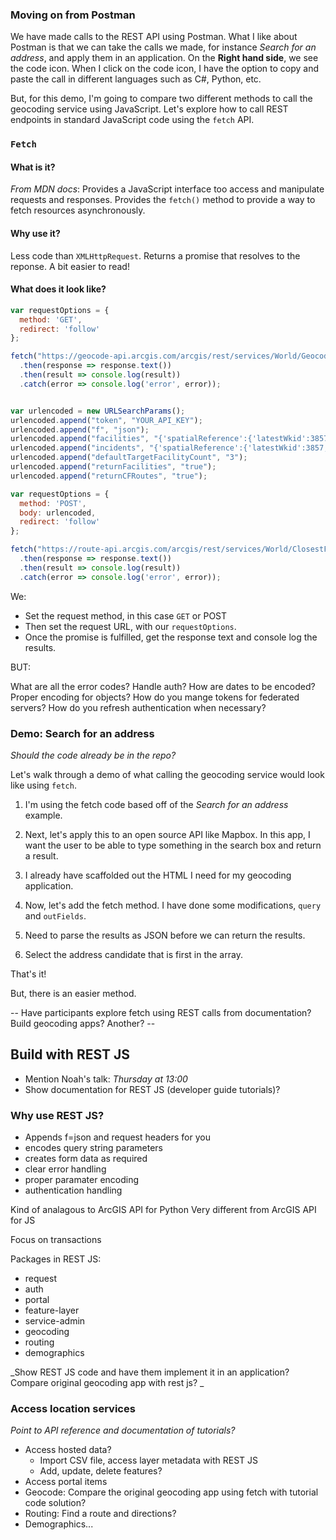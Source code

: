 
### Moving on from Postman 

We have made calls to the REST API using Postman. What I like about Postman is that we can take the calls we made, for instance _Search for an address_, and apply them in an application. On the **Right hand side**, we see the code icon. When I click on the code icon, I have the option to copy and paste the call in different languages such as C#, Python, etc. 

But, for this demo, I'm going to compare two different methods to call the geocoding service using JavaScript. Let's explore how to call REST endpoints in standard JavaScript code using the `fetch` API. 
<!-- 
### `XMLHttpRequest` 

A way to interact between a web browser and web server. 

AJAX (asynchronous JavaScript and XML). 

#### Why use it? 

- (From W3 schools), you can: 
  * Update a web page without reloading it
  * Request/receive/send data to/from a server 

#### What does it look like? 

```js
var xhr = new XMLHttpRequest();
xhr.withCredentials = true;

xhr.addEventListener("readystatechange", function() {
  if(this.readyState === 4) {
    console.log(this.responseText);
  }
});

xhr.open("GET", "https://geocode-api.arcgis.com/arcgis/rest/services/World/GeocodeServer/findAddressCandidates?token=AAPK59169138d2654245bc0b04d5fc41c6b6QCRoNIqod5z5w7u8g2AIE5kJVQG1Mzq_BB9uqc554GluBHOyln0FCDRvezu9jVFM&f=json&singleLine=1600%20Pennsylvania%20Ave%20NW,%20DC");

```

What does the code mean? 

We have to: 

* Instantiate a new request
* Specify that this request will be authenticated 
* Add an event listener to handle the return of the request. If the request is complete and the response is ready, then console log the response text. 
* Call the `open` method to initialize a new request 
* Specify the type of request, in this case `GET` followed by the URL.  -->


### `Fetch` 

#### What is it? 

_From MDN docs_: Provides a JavaScript interface too access and manipulate requests and responses. Provides the `fetch()` method to provide a way to fetch resources asynchronously. 

#### Why use it? 

Less code than `XMLHttpRequest`. Returns a promise that resolves to the reponse. A bit easier to read!

#### What does it look like? 

```js
var requestOptions = {
  method: 'GET',
  redirect: 'follow'
};

fetch("https://geocode-api.arcgis.com/arcgis/rest/services/World/GeocodeServer/findAddressCandidates?token=&f=pjson&singleLine=1600 Pennsylvania Ave NW, DC", requestOptions)
  .then(response => response.text())
  .then(result => console.log(result))
  .catch(error => console.log('error', error));

```

```js

var urlencoded = new URLSearchParams();
urlencoded.append("token", "YOUR_API_KEY");
urlencoded.append("f", "json");
urlencoded.append("facilities", "{'spatialReference':{'latestWkid':3857,'wkid':102100},'features':[{'geometry':{'x':-13656100.72194608,'y':5703897.952531632},'attributes':{'Name':'Downtown Grocery, 310 SW 4th Ave, Portland, OR, 97204, USA'}},{'geometry':{'x':-13657081.446659965,'y':5704279.273731899},'attributes':{'Name':'Whole Foods Market, 1210 NW Couch St, Portland, OR, 97209, USA'}},{'geometry':{'x':-13654900.697835328,'y':5704360.306582605},'attributes':{'Name':'Pacific Coast Fruit Company, 201 NE 2nd Ave, Portland, Oregon, 97232'}},{'geometry':{'x':-13654793.831124166,'y':5703907.485363393},'attributes':{'Name':'Nicky USA, 223 SE 3rd Ave, Portland, OR, 97214, USA'}},{'geometry':{'x':-13654829.453361219,'y':5703721.596977669},'attributes':{'Name':'Alexis Foods, 215 SE Stark St, Portland, OR, 97214, USA'}},{'geometry':{'x':-13654680.285243554,'y':5703712.064344136},'attributes':{'Name':'Sheridan Fruit Company, 408 SE Martin Luther King, Portland, OR, 97214, USA'}},{'geometry':{'x':-13654723.699844966,'y':5703513.470124055},'attributes':{'Name':'Graziano Food Services, 302 SE Washington St, Portland, OR, 97214, USA'}},{'geometry':{'x':-13654781.585980177,'y':5703484.872919755},'attributes':{'Name':'Rinella Produce, 231 SE Alder St, Portland, OR, 97214, USA'}}]}");
urlencoded.append("incidents", "{'spatialReference':{'latestWkid':3857,'wkid':102100},'features':[{'geometry':{'x':-13656119.041436872,'y':5703857.952531632},'attributes':{'Name':'322 SW 4th Ave, Portland, OR, 97204, USA'}}]}");
urlencoded.append("defaultTargetFacilityCount", "3");
urlencoded.append("returnFacilities", "true");
urlencoded.append("returnCFRoutes", "true");

var requestOptions = {
  method: 'POST',
  body: urlencoded,
  redirect: 'follow'
};

fetch("https://route-api.arcgis.com/arcgis/rest/services/World/ClosestFacility/NAServer/ClosestFacility_World/solveClosestFacility", requestOptions)
  .then(response => response.text())
  .then(result => console.log(result))
  .catch(error => console.log('error', error));

``` 
We: 

* Set the request method, in this case `GET` or POST
* Then set the request URL, with our `requestOptions`. 
* Once the promise is fulfilled, get the response text and console log the results. 

BUT: 

What are all the error codes? 
Handle auth? 
How are dates to be encoded? 
Proper encoding for objects? 
How do you mange tokens for federated servers? 
How do you refresh authentication when necessary? 

### Demo: Search for an address

_Should the code already be in the repo?_ 

Let's walk through a demo of what calling the geocoding service would look like using `fetch`. 

1. I'm using the fetch code based off of the _Search for an address_ example. 

1. Next, let's apply this to an open source API like Mapbox. In this app, I want the user to be able to type something in the search box and return a result. 

1. I already have scaffolded out the HTML I need for my geocoding application. 

1. Now, let's add the fetch method. I have done some modifications, `query` and `outFields`. 

1. Need to parse the results as JSON before we can return the results. 

1. Select the address candidate that is first in the array. 

That's it! 

But, there is an easier method. 

-- Have participants explore fetch using REST calls from documentation? Build geocoding apps? Another?  --

## Build with REST JS 

* Mention Noah's talk: _Thursday at 13:00_ 
* Show documentation for REST JS (developer guide tutorials)? 


### Why use REST JS? 

* Appends f=json and request headers for you
* encodes query string parameters 
* creates form data as required
* clear error handling
* proper paramater encoding
* authentication handling 

Kind of analagous to ArcGIS API for Python
Very different from ArcGIS API for JS

Focus on transactions

Packages in REST JS: 

- request
- auth
- portal
- feature-layer
- service-admin
- geocoding
- routing
- demographics 

_Show REST JS code and have them implement it in an application?  Compare original geocoding app with rest js? _ 

### Access location services 

_Point to API reference and documentation of tutorials?_ 

* Access hosted data? 
  * Import CSV file, access layer metadata with REST JS 
  * Add, update, delete features? 
* Access portal items
* Geocode: Compare the original geocoding app using fetch with tutorial code solution?
* Routing: Find a route and directions? 
* Demographics...






